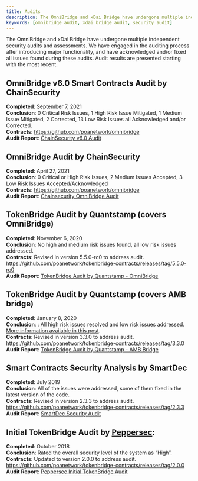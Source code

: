 ```yaml
---
title: Audits
description: The OmniBridge and xDai Bridge have undergone multiple independent security audits and assessments. 
keywords: [omnibridge audit, xdai bridge audit, security audit]
---
```


The OmniBridge and xDai Bridge have undergone multiple independent security audits and assessments. We have engaged in the auditing process after introducing major functionality, and have acknowledged and/or fixed all issues found during these audits. Audit results are presented starting with the most recent.

## OmniBridge v6.0 Smart Contracts Audit by ChainSecurity
__Completed__: September 7, 2021  
__Conclusion__: 0 Critical Risk Issues, 1 High Risk Issue Mitigated, 1 Medium Issue Mitigated, 2 Corrected, 13 Low Risk Issues all Acknowledged and/or Corrected.  
__Contracts__: https://github.com/poanetwork/omnibridge  
__Audit Report__: [ChainSecurity v6.0 Audit](/files/ChainSecurity_POA_Network_Omnibridge_Version_6_0_audit.pdf)

## OmniBridge Audit by ChainSecurity
__Completed__: April 27, 2021  
__Conclusion__: 0 Critical or High Risk Issues, 2 Medium Issues Accepted, 3 Low Risk Issues Accepted/Acknowledged  
__Contracts__:  https://github.com/poanetwork/omnibridge  
__Audit Report__: [Chainsecurity OmniBridge Audit](https://chainsecurity.com/security-audit/poa-network-omnibridge/)

## TokenBridge Audit by Quantstamp (covers OmniBridge)
__Completed__: November 6, 2020  
__Conclusion__: No high and medium risk issues found, all low risk issues addressed.  
__Contracts__: Revised in version 5.5.0-rc0 to address audit. https://github.com/poanetwork/tokenbridge-contracts/releases/tag/5.5.0-rc0  
__Audit Report__: [TokenBridge Audit by Quantstamp - OmniBridge](https://github.com/omni/tokenbridge/blob/master/audit/quantstamp/POA-Network-TokenBridge-contracts-5.4.1-security-assessment-report.pdf) 

## TokenBridge Audit by Quantstamp (covers AMB bridge)
__Completed__: January 8, 2020  
__Conclusion__: : All high risk issues resolved and low risk issues addressed. [More information available in this post](https://forum.poa.network/t/quantstamp-security-audit-for-tokenbridge-contracts-completed/3233).  
__Contracts__: Revised in version 3.3.0 to address audit. https://github.com/poanetwork/tokenbridge-contracts/releases/tag/3.3.0  
__Audit Report__: [TokenBridge Audit by Quantstamp - AMB Bridge](https://github.com/omni/tokenbridge/blob/73d500210546e2959536dc569f1aec5752077225/audit/quantstamp/POA-Network-Token-bridge-security-assessment-report.pdf)  

## Smart Contracts Security Analysis by SmartDec
__Completed__: July 2019  
__Conclusion__:  All of the issues were addressed, some of them fixed in the latest version of the code.  
__Contracts__: Revised in version 2.3.3 to address audit. https://github.com/poanetwork/tokenbridge-contracts/releases/tag/2.3.3  
__Audit Report__: [SmartDec Security Audit](https://github.com/omni/tokenbridge/blob/73d500210546e2959536dc569f1aec5752077225/audit/smartdec/POA-Network-TokenBridge-Contracts-v2-3-2-Security-Assessment.pdf) 

## Initial TokenBridge Audit by [Peppersec](https://peppersec.com/):
__Completed__: October 2018  
__Conclusion__: Rated the overall security level of the system as “High”.  
__Contracts__: Updated to version 2.0.0 to address audit.  https://github.com/poanetwork/tokenbridge-contracts/releases/tag/2.0.0  
__Audit Report__: [Peppersec Initial TokenBridge Audit](https://github.com/omni/tokenbridge/blob/73d500210546e2959536dc569f1aec5752077225/audit/peppersec/POA-Network-Token-bridge-security-assessment-report.pdf) 